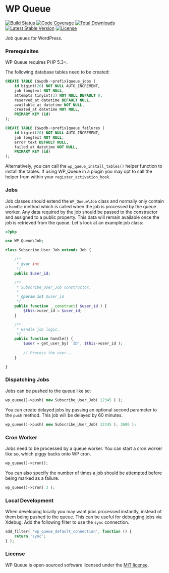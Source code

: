 # WP Queue

[![Build Status](https://travis-ci.org/deliciousbrains/wp-queue.svg?branch=master)](https://travis-ci.org/github/deliciousbrains/wp-queue)
[![Code Coverage](https://scrutinizer-ci.com/g/A5hleyRich/wp-queue/badges/coverage.png?b=master)](https://scrutinizer-ci.com/g/A5hleyRich/wp-queue/?branch=master)
[![Total Downloads](https://poser.pugx.org/a5hleyrich/wp-queue/downloads)](https://packagist.org/packages/a5hleyrich/wp-queue/stats)
[![Latest Stable Version](https://poser.pugx.org/a5hleyrich/wp-queue/v/stable)](https://packagist.org/packages/a5hleyrich/wp-queue)
[![License](https://poser.pugx.org/a5hleyrich/wp-queue/license)](https://github.com/deliciousbrains/wp-queue/blob/master/LICENSE.md)

Job queues for WordPress.

### Prerequisites

WP Queue requires PHP 5.3+.

The following database tables need to be created:

```sql
CREATE TABLE {$wpdb->prefix}queue_jobs (
    id bigint(20) NOT NULL AUTO_INCREMENT,
    job longtext NOT NULL,
    attempts tinyint(3) NOT NULL DEFAULT 0,
    reserved_at datetime DEFAULT NULL,
    available_at datetime NOT NULL,
    created_at datetime NOT NULL,
    PRIMARY KEY (id)
);
```

```sql
CREATE TABLE {$wpdb->prefix}queue_failures (
    id bigint(20) NOT NULL AUTO_INCREMENT,
    job longtext NOT NULL,
    error text DEFAULT NULL,
    failed_at datetime NOT NULL,
    PRIMARY KEY (id)
);
```

Alternatively, you can call the `wp_queue_install_tables()` helper function to install the tables. If using WP_Queue in a plugin you may opt to call the helper from within your `register_activation_hook`.

### Jobs

Job classes should extend the `WP_Queue\Job` class and normally only contain a `handle` method which is called when the job is processed by the queue worker. Any data required by the job should be passed to the constructor and assigned to a public property. This data will remain available once the job is retrieved from the queue. Let's look at an example job class:

```php
<?php

use WP_Queue\Job;

class Subscribe_User_Job extends Job {

	/**
	 * @var int
	 */
	public $user_id;

	/**
	 * Subscribe_User_Job constructor.
	 *
	 * @param int $user_id
	 */
	public function __construct( $user_id ) {
		$this->user_id = $user_id;
	}

	/**
	 * Handle job logic.
	 */
	public function handle() {
		$user = get_user_by( 'ID', $this->user_id );
		
		// Process the user...
	}

}
```

### Dispatching Jobs

Jobs can be pushed to the queue like so:

```php
wp_queue()->push( new Subscribe_User_Job( 12345 ) );
```

You can create delayed jobs by passing an optional second parameter to the `push` method. This job will be delayed by 60 minutes.

```php
wp_queue()->push( new Subscribe_User_Job( 12345 ), 3600 );
```

### Cron Worker

Jobs need to be processed by a queue worker. You can start a cron worker like so, which piggy backs onto WP cron.

```php
wp_queue()->cron();
```

You can also specify the number of times a job should be attempted before being marked as a failure.

```php
wp_queue()->cron( 3 );
```

### Local Development

When developing locally you may want jobs processed instantly, instead of them being pushed to the queue. This can be useful for debugging jobs via Xdebug. Add the following filter to use the `sync` connection.

```php
add_filter( 'wp_queue_default_connection', function () {
	return 'sync';
} );
```

### License

WP Queue is open-sourced software licensed under the [MIT license](https://opensource.org/licenses/MIT).
